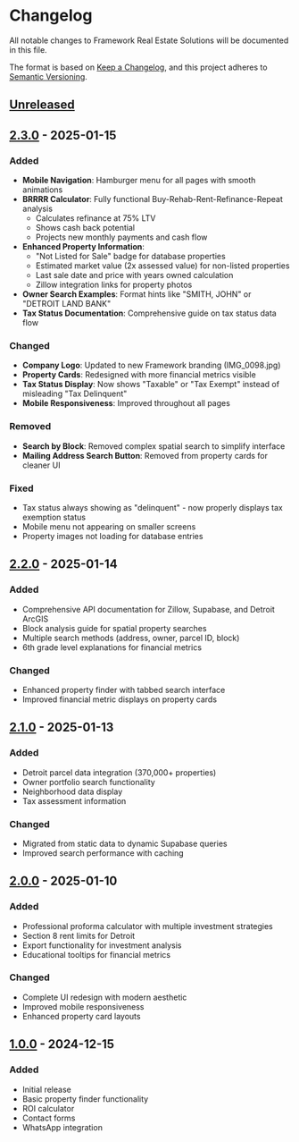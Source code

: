 # Changelog

All notable changes to Framework Real Estate Solutions will be documented in this file.

The format is based on [Keep a Changelog](https://keepachangelog.com/en/1.0.0/),
and this project adheres to [Semantic Versioning](https://semver.org/spec/v2.0.0.html).

## [Unreleased]

## [2.3.0] - 2025-01-15

### Added
- **Mobile Navigation**: Hamburger menu for all pages with smooth animations
- **BRRRR Calculator**: Fully functional Buy-Rehab-Rent-Refinance-Repeat analysis
  - Calculates refinance at 75% LTV
  - Shows cash back potential
  - Projects new monthly payments and cash flow
- **Enhanced Property Information**:
  - "Not Listed for Sale" badge for database properties
  - Estimated market value (2x assessed value) for non-listed properties
  - Last sale date and price with years owned calculation
  - Zillow integration links for property photos
- **Owner Search Examples**: Format hints like "SMITH, JOHN" or "DETROIT LAND BANK"
- **Tax Status Documentation**: Comprehensive guide on tax status data flow

### Changed
- **Company Logo**: Updated to new Framework branding (IMG_0098.jpg)
- **Property Cards**: Redesigned with more financial metrics visible
- **Tax Status Display**: Now shows "Taxable" or "Tax Exempt" instead of misleading "Tax Delinquent"
- **Mobile Responsiveness**: Improved throughout all pages

### Removed
- **Search by Block**: Removed complex spatial search to simplify interface
- **Mailing Address Search Button**: Removed from property cards for cleaner UI

### Fixed
- Tax status always showing as "delinquent" - now properly displays tax exemption status
- Mobile menu not appearing on smaller screens
- Property images not loading for database entries

## [2.2.0] - 2025-01-14

### Added
- Comprehensive API documentation for Zillow, Supabase, and Detroit ArcGIS
- Block analysis guide for spatial property searches
- Multiple search methods (address, owner, parcel ID, block)
- 6th grade level explanations for financial metrics

### Changed
- Enhanced property finder with tabbed search interface
- Improved financial metric displays on property cards

## [2.1.0] - 2025-01-13

### Added
- Detroit parcel data integration (370,000+ properties)
- Owner portfolio search functionality
- Neighborhood data display
- Tax assessment information

### Changed
- Migrated from static data to dynamic Supabase queries
- Improved search performance with caching

## [2.0.0] - 2025-01-10

### Added
- Professional proforma calculator with multiple investment strategies
- Section 8 rent limits for Detroit
- Export functionality for investment analysis
- Educational tooltips for financial metrics

### Changed
- Complete UI redesign with modern aesthetic
- Improved mobile responsiveness
- Enhanced property card layouts

## [1.0.0] - 2024-12-15

### Added
- Initial release
- Basic property finder functionality
- ROI calculator
- Contact forms
- WhatsApp integration

[Unreleased]: https://github.com/jacobdurrah/FrameworkRealEstateSolutions/compare/v2.3.0...HEAD
[2.3.0]: https://github.com/jacobdurrah/FrameworkRealEstateSolutions/compare/v2.2.0...v2.3.0
[2.2.0]: https://github.com/jacobdurrah/FrameworkRealEstateSolutions/compare/v2.1.0...v2.2.0
[2.1.0]: https://github.com/jacobdurrah/FrameworkRealEstateSolutions/compare/v2.0.0...v2.1.0
[2.0.0]: https://github.com/jacobdurrah/FrameworkRealEstateSolutions/compare/v1.0.0...v2.0.0
[1.0.0]: https://github.com/jacobdurrah/FrameworkRealEstateSolutions/releases/tag/v1.0.0